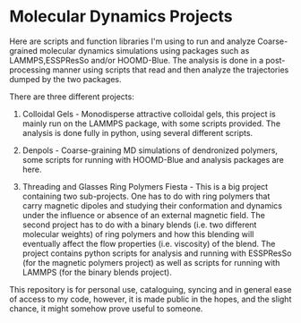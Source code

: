 # Molecular Dynamics Projects

Here are scripts and function libraries I'm using to run and analyze Coarse-grained molecular dynamics simulations using packages such as LAMMPS,ESSPResSo and/or HOOMD-Blue.
The analysis is done in a post-processing manner using scripts that read and then analyze the trajectories dumped by the two packages. 

There are three different projects: 

1) Colloidal Gels - Monodisperse attractive colloidal gels, this project is mainly run on the LAMMPS package, with some scripts provided. The analysis is done fully in python, using several different scripts. 

2) Denpols - Coarse-graining MD simulations of dendronized polymers, some scripts for running with HOOMD-Blue and analysis packages are here. 

3) Threading and Glasses Ring Polymers Fiesta - This is a big project containing two sub-projects. One has to do with ring polymers that carry magnetic dipoles and studying their conformation and dynamics under the influence or absence of an external magnetic field. The second project has to do with a binary blends (i.e. two different molecular weights) of ring polymers and how this blending will eventually affect the flow properties (i.e. viscosity) of the blend.  The project contains python scripts for analysis and running with ESSPResSo (for the magnetic polymers project) as well as scripts for running with LAMMPS (for the binary blends project).

This repository is for personal use, cataloguing, syncing and in general ease of access to my code, however, it is made public in the hopes, and the slight chance, it might somehow prove useful to someone. 
